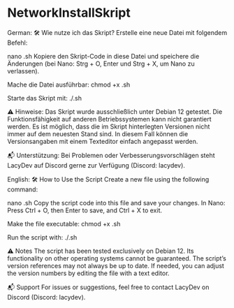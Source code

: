 # NetworkInstallSkript
German:
🛠️ Wie nutze ich das Skript?
Erstelle eine neue Datei mit folgendem Befehl:


nano <dateiname>.sh
Kopiere den Skript-Code in diese Datei und speichere die Änderungen (bei Nano: Strg + O, Enter und Strg + X, um Nano zu verlassen).

Mache die Datei ausführbar:
chmod +x <dateiname>.sh

Starte das Skript mit:
./<dateiname>.sh

⚠️ Hinweise:
Das Skript wurde ausschließlich unter Debian 12 getestet. Die Funktionsfähigkeit auf anderen Betriebssystemen kann nicht garantiert werden.
Es ist möglich, dass die im Skript hinterlegten Versionen nicht immer auf dem neuesten Stand sind. In diesem Fall können die Versionsangaben mit einem Texteditor einfach angepasst werden.

📬 Unterstützung:
Bei Problemen oder Verbesserungsvorschlägen steht LacyDev auf Discord gerne zur Verfügung (Discord: lacydev).

English:
🛠️ How to Use the Script
Create a new file using the following command:

nano <filename>.sh
Copy the script code into this file and save your changes.
In Nano: Press Ctrl + O, then Enter to save, and Ctrl + X to exit.

Make the file executable:
chmod +x <filename>.sh

Run the script with:
./<filename>.sh

⚠️ Notes
The script has been tested exclusively on Debian 12. Its functionality on other operating systems cannot be guaranteed.
The script’s version references may not always be up to date. If needed, you can adjust the version numbers by editing the file with a text editor.

📬 Support
For issues or suggestions, feel free to contact LacyDev on Discord (Discord: lacydev).


